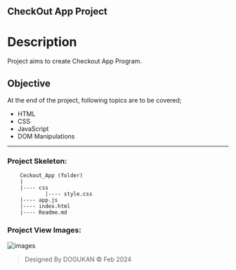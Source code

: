 ## CheckOut App Project

# Description
Project aims to create Checkout App Program.

## Objective
At the end of the project, following topics are to be covered;
* HTML
* CSS
* JavaScript
* DOM Manipulations

-----

### Project Skeleton:

```
    Ceckout_App (folder)
    |
    |---- css
            |---- style.css
    |---- app.js
    |---- index.html
    |---- Readme.md
```

### Project View Images:

![images]()

> Designed By DOGUKAN © Feb 2024